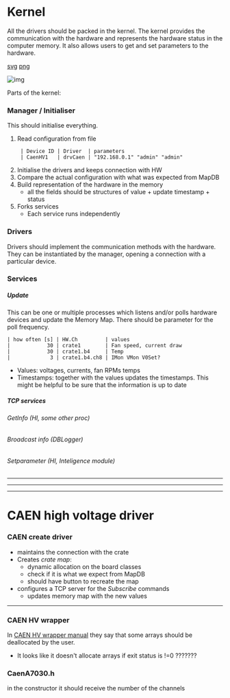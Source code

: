 # Kernel
All the drivers should be packed in the kernel.
The kernel provides the communication with the hardware and represents the hardware status in the computer memory.
It also allows users to get and set parameters to the hardware.


[svg](http://www.lnf.infn.it/~georgiev/padme-kernel.svg)
[png](http://www.lnf.infn.it/~georgiev/padme-kernel.png)

![img](http://www.lnf.infn.it/~georgiev/padme-kernel.png?sanitize=true)


Parts of the kernel:

### Manager / Initialiser
This should initialise everything.
1. Read configuration from file
   ```
    | Device ID | Driver  | parameters  
    | CaenHV1   | drvCaen | "192.168.0.1" "admin" "admin"
   ```
1. Initialise the drivers and keeps connection with HW
1. Compare the actual configuration with what was expected from MapDB
1. Build representation of the hardware in the memory
   - all the fields should be structures of value + update timestamp + status
1. Forks services
   - Each service runs independently

### Drivers
Drivers should implement the communication methods with the hardware. They can be instantiated by the manager, opening a connection with a particular device.

### Services
##### Update
This can be one or multiple processes which listens and/or polls hardware devices and update the Memory Map. There should be parameter for the poll frequency.
```
| how often [s] | HW.Ch         | values
|            30 | crate1        | Fan speed, current draw
|            30 | crate1.b4     | Temp
|             3 | crate1.b4.ch8 | IMon VMon V0Set?
```
- Values: voltages, currents, fan RPMs temps
- Timestamps: together with the values updates the timestamps. This might be helpful to be sure that the information is up to date
##### TCP services
###### GetInfo (HI, some other proc)
###### Broadcast info (DBLogger)
###### Setparameter (HI, Inteligence module)


-----
-----
-----

# CAEN high voltage driver

### CAEN create driver
- maintains the connection with the crate
- Creates _crate map_:
  - dynamic allocation on the board classes
  - check if it is what we expect from MapDB
  - should have button to recreate the map
- configures a TCP server for the _Subscribe_ commands
  - updates memory map with the new values

-----------------------------------------------------------------------

### CAEN HV wrapper
In [CAEN HV wrapper manual] they say that some arrays should be deallocated by the user.
- It looks like it doesn't allocate arrays if exit status is !=0 ???????


[CAEN HV wrapper manual]: http://www.caen.it/servlet/checkCaenManualFile?Id=12609


### CaenA7030.h
in the constructor it should receive the number of the channels
